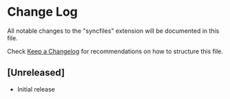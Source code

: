 # Change Log

All notable changes to the "syncfiles" extension will be documented in this file.

Check [Keep a Changelog](http://keepachangelog.com/) for recommendations on how to structure this file.

## [Unreleased]

- Initial release